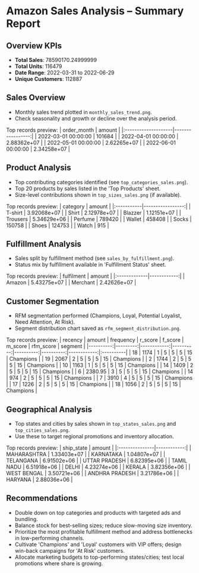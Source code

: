 # Amazon Sales Analysis – Summary Report

## Overview KPIs
- **Total Sales**: 78590170.24999999
- **Total Units**: 116479
- **Date Range**: 2022-03-31 to 2022-06-29
- **Unique Customers**: 112887

## Sales Overview
- Monthly sales trend plotted in `monthly_sales_trend.png`.
- Check seasonality and growth or decline over the analysis period.

Top records preview:
| order_month         |           amount |
|:--------------------|-----------------:|
| 2022-03-01 00:00:00 | 101684           |
| 2022-04-01 00:00:00 |      2.88362e+07 |
| 2022-05-01 00:00:00 |      2.62265e+07 |
| 2022-06-01 00:00:00 |      2.34258e+07 |

## Product Analysis
- Top contributing categories identified (see `top_categories_sales.png`).
- Top 20 products by sales listed in the 'Top Products' sheet.
- Size-level contributions shown in `top_sizes_sales.png` (if available).

Top records preview:
| category   |           amount |
|:-----------|-----------------:|
| T-shirt    |      3.92068e+07 |
| Shirt      |      2.12978e+07 |
| Blazzer    |      1.12151e+07 |
| Trousers   |      5.34629e+06 |
| Perfume    | 789420           |
| Wallet     | 458408           |
| Socks      | 150758           |
| Shoes      | 124753           |
| Watch      |    915           |

## Fulfillment Analysis
- Sales split by fulfillment method (see `sales_by_fulfillment.png`).
- Status mix by fulfillment available in 'Fulfillment Status' sheet.

Top records preview:
| fulfilment   |      amount |
|:-------------|------------:|
| Amazon       | 5.43275e+07 |
| Merchant     | 2.42626e+07 |

## Customer Segmentation
- RFM segmentation performed (Champions, Loyal, Potential Loyalist, Need Attention, At Risk).
- Segment distribution chart saved as `rfm_segment_distribution.png`.

Top records preview:
|   recency |   amount |   frequency |   r_score |   f_score |   m_score |   rfm_score | segment   |
|----------:|---------:|------------:|----------:|----------:|----------:|------------:|:----------|
|        18 |  1174    |           1 |         5 |         5 |         5 |          15 | Champions |
|        19 |  2067    |           2 |         5 |         5 |         5 |          15 | Champions |
|         2 |  1744    |           2 |         5 |         5 |         5 |          15 | Champions |
|        10 |  1163    |           1 |         5 |         5 |         5 |          15 | Champions |
|        14 |  1409    |           2 |         5 |         5 |         5 |          15 | Champions |
|         6 |  2380.95 |           3 |         5 |         5 |         5 |          15 | Champions |
|        14 |   974    |           2 |         5 |         5 |         5 |          15 | Champions |
|         7 |  3910    |           4 |         5 |         5 |         5 |          15 | Champions |
|        17 |  1226    |           2 |         5 |         5 |         5 |          15 | Champions |
|        18 |  1056    |           2 |         5 |         5 |         5 |          15 | Champions |

## Geographical Analysis
- Top states and cities by sales shown in `top_states_sales.png` and `top_cities_sales.png`.
- Use these to target regional promotions and inventory allocation.

Top records preview:
| ship_state     |      amount |
|:---------------|------------:|
| MAHARASHTRA    | 1.33403e+07 |
| KARNATAKA      | 1.04807e+07 |
| TELANGANA      | 6.91502e+06 |
| UTTAR PRADESH  | 6.82395e+06 |
| TAMIL NADU     | 6.51918e+06 |
| DELHI          | 4.23274e+06 |
| KERALA         | 3.82356e+06 |
| WEST BENGAL    | 3.50721e+06 |
| ANDHRA PRADESH | 3.21786e+06 |
| HARYANA        | 2.88036e+06 |

## Recommendations 
- Double down on top categories and products with targeted ads and bundling.
- Balance stock for best-selling sizes; reduce slow-moving size inventory.
- Prioritize the most profitable fulfillment method and address bottlenecks in low-performing channels.
- Cultivate 'Champions' and 'Loyal' customers with VIP offers; design win-back campaigns for 'At Risk' customers.
- Allocate marketing budgets to top-performing states/cities; test local promotions where share is growing.
